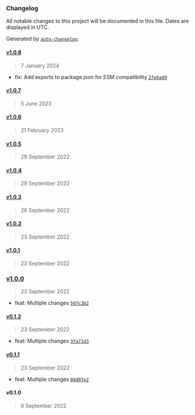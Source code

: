 ### Changelog

All notable changes to this project will be documented in this file. Dates are displayed in UTC.

Generated by [`auto-changelog`](https://github.com/CookPete/auto-changelog).

#### [v1.0.8](https://github.com/ilyub/lodash-commonjs-es/compare/v1.0.7...v1.0.8)

> 7 January 2024

- fix: Add exports to package.json for ESM compatibility [`2febad9`](https://github.com/ilyub/lodash-commonjs-es/commit/2febad96409c94b1ea0906120cdf851ab53e5161)

#### [v1.0.7](https://github.com/ilyub/lodash-commonjs-es/compare/v1.0.6...v1.0.7)

> 5 June 2023

#### [v1.0.6](https://github.com/ilyub/lodash-commonjs-es/compare/v1.0.5...v1.0.6)

> 21 February 2023

#### [v1.0.5](https://github.com/ilyub/lodash-commonjs-es/compare/v1.0.4...v1.0.5)

> 29 September 2022

#### [v1.0.4](https://github.com/ilyub/lodash-commonjs-es/compare/v1.0.3...v1.0.4)

> 29 September 2022

#### [v1.0.3](https://github.com/ilyub/lodash-commonjs-es/compare/v1.0.2...v1.0.3)

> 26 September 2022

#### [v1.0.2](https://github.com/ilyub/lodash-commonjs-es/compare/v1.0.1...v1.0.2)

> 23 September 2022

#### [v1.0.1](https://github.com/ilyub/lodash-commonjs-es/compare/v1.0.0...v1.0.1)

> 23 September 2022

### [v1.0.0](https://github.com/ilyub/lodash-commonjs-es/compare/v0.1.2...v1.0.0)

> 23 September 2022

- feat: Multiple changes [`507c3b2`](https://github.com/ilyub/lodash-commonjs-es/commit/507c3b28d754efd83d7836aaae58286028177484)

#### [v0.1.2](https://github.com/ilyub/lodash-commonjs-es/compare/v0.1.1...v0.1.2)

> 23 September 2022

- feat: Multiple changes [`3fa71d3`](https://github.com/ilyub/lodash-commonjs-es/commit/3fa71d3f41e36343bae95bee8756f6dc9739e8cc)

#### [v0.1.1](https://github.com/ilyub/lodash-commonjs-es/compare/v0.1.0...v0.1.1)

> 23 September 2022

- feat: Multiple changes [`04d07e2`](https://github.com/ilyub/lodash-commonjs-es/commit/04d07e25eceb50458a654499786a4724db021f68)

#### v0.1.0

> 6 September 2022

